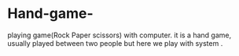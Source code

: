 # Hand-game-
playing game(Rock Paper scissors) with computer. it is a hand game, usually played between two people but here we play with system .
